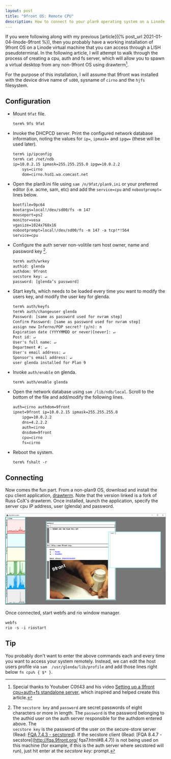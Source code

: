 ```yaml
---
layout: post
title: "9front OS: Remote CPU"
description: How to connect to your plan9 operating system on a Linode virtual machine using a cpu, auth and fs server.
---
```


If you were following along with my previous 
[article]({% post_url 2021-01-04-linode-9front %}), then you probably have a working 
installation of 9front OS on a Linode virtual machine that you can access through a 
LISH pseudoterminal. In the following article, I will attempt to walk through the 
process of creating a cpu, auth and fs server, which will allow you to spawn a virtual 
desktop from any non-9front OS using drawterm[^1]. 

For the purpose of this installation, I will assume that 9front was installed with
the device drive name of `sd00`, sysname of `cirno` and the `hjfs` filesystem.

## Configuration

*   Mount `9fat` file.

    ```
    term% 9fs 9fat
    ```

*   Invoke the DHCPCD server. Print the configured network database information, 
    noting the values for `ip=`, `ipmask=` and `ipgw=` (these will be used later).

    ```
    term% ip/ipconfig
    term% cat /net/ndb
    ip=10.0.2.15 ipmask=255.255.255.0 ipgw=10.0.2.2
        sys=cirno
        dom=cirno.hsd1.wa.comcast.net
    ```

*   Open the plan9.ini file using `sam /n/9fat/plan9.ini` or your preferred editor 
    (i.e. acme, sam, etc) and add the `service=cpu` and `nobootprompt=` lines below.

    ```
    bootfile=9pc64
    bootargs=local!/dev/sd00/fs -m 147
    mouseport=ps2
    monitor=vesa
    vgasize=1024x768x16
    nobootprompt=local!/dev/sd00/fs -m 147 -a tcp!*!564
    service=cpu
    ```
    
*   Configure the auth server non-volitile ram host owner, name and password key [^2].

    ```
    term% auth/wrkey
    authid: glenda
    authdom: 9front
    secstore key: ↵
    password: [glenda’s password]
    ```

*   Start keyfs, which needs to be loaded every time you want to modify the users 
    key, and modify the user key for glenda.

    ```
    term% auth/keyfs
    term% auth/changeuser glenda
    Password: [same as password used for nvram step]
    Confirm Password: [same as password used for nvram step]
    assign new Inferno/POP secret? (y/n): n
    Expiration date (YYYYMMDD or never)[never]: ↵
    Post id: ↵
    User's full name: ↵
    Department #: ↵
    User's email address: ↵
    Sponsor's email address: ↵
    user glenda installed for Plan 9
    ```

*   Invoke `auth/enable` on glenda.

    ```
    term% auth/enable glenda
    ```

*   Open the network database using `sam /lib/ndb/local`. Scroll to the bottom of 
    the file and add/modify the following lines. 

    ```
    auth=cirno authdom=9front
    ipnet=9front ip=10.0.2.15 ipmask=255.255.255.0
        ipgw=10.0.2.2
        dns=4.2.2.2
        auth=cirno
        dnsdom=9front
        cpu=cirno
        fs=cirno
    ```

*   Reboot the system.

    ```
    term% fshalt -r
    ```

## Connecting

Now comes the fun part.  From a non-plan9 OS, download and install the cpu client 
application, [drawterm](http://drawterm.9front.org). Note that the version linked is 
a fork of Russ CoX's drawterm. Once installed, launch the application, specify the 
server cpu IP address, user (glenda) and password.

![drawterm client session](/assets/drawterm-mothra.png)

Once connected, start webfs and rio window manager.

```
webfs
rio -s -i riostart
```

## Tip

You probably don't want to enter the above commands each and every time you want to 
access your system remotely. Instead, we can edit the host users profile via `sam 
/usr/glenda/lib/profile` and add those lines right below `fn cpu% { $* }`.

[^1]: Special thanks to Youtuber C0tl43 and his video [Setting up a 9front cpu+auth+fs 
      standalone server](https://www.youtube.com/watch?v=PjVpB3SpAfQ), which inspired and helped create this article.
[^2]: The `secstore key` and `password` are secret passwords of eight characters
      or more in length. The `password` is the password belonging to the authid 
      user on the auth server responsible for the authdom entered above. The  
      `secstore key` is the password of the user on the secure-store server 
      (Read: [FQA 7.4.3 - secstored](http://fqa.9front.org/fqa8.html#7.4.3)). If 
      the secstore client (Read: [FQA 8.4.7 - secstore](http://fqa.9front.org/
      fqa7.html#8.4.7)) is not being used on this machine (for example, if this 
      is the auth server where secstored will run), just hit enter at the 
      *secstore key:* prompt.

